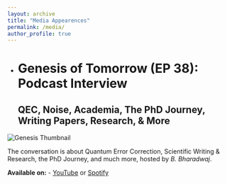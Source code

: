```yaml
---
layout: archive
title: "Media Appearences"
permalink: /media/
author_profile: true
---
```



* # Genesis of Tomorrow (EP 38): Podcast Interview
  ## QEC, Noise, Academia, The PhD Journey, Writing Papers, Research, & More

![Genesis Thumbnail](/avimita_chatterjee/images/genesis-thumbnail.png)

The conversation is about Quantum Error Correction, Scientific Writing & Research, the PhD Journey, and much more, hosted by *B. Bharadwaj*.

**Available on:** - [YouTube](https://www.youtube.com/watch?v=OKRcqTDhUn8) or [Spotify](https://open.spotify.com/episode/1VerV8ezzKDT9BHCfkSPJZ)
